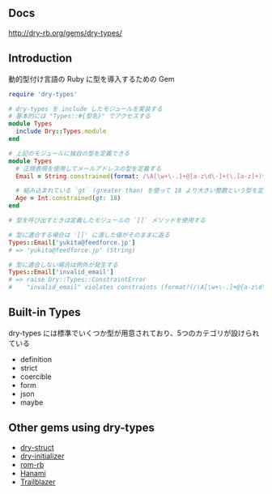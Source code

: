 ## Docs

http://dry-rb.org/gems/dry-types/

## Introduction

動的型付け言語の Ruby に型を導入するための Gem

```ruby
require 'dry-types'

# dry-types を include したモジュールを実装する
# 基本的には "Types::#{型名}" でアクセスする
module Types
  include Dry::Types.module
end

# 上記のモジュールに独自の型を定義できる
module Types
  # 正規表現を使用してメールアドレスの型を定義する
  Email = String.constrained(format: /\A[\w+\-.]+@[a-z\d\-]+(\.[a-z]+)*\.[a-z]+\z/i)

  # 組み込まれている `gt` (greater than) を使って 18 より大きい整数という型を定義する
  Age = Int.constrained(gt: 18)
end

# 型を呼び出すときは定義したモジュールの `[]` メソッドを使用する

# 型に適合する場合は '[]' に渡した値がそのままに返る
Types::Email['yukita@feedforce.jp']
# => 'yukita@feedforce.jp' (String)

# 型に適合しない場合は例外が発生する
Types::Email['invalid_email']
# => raise Dry::Types::ConstraintError
#    "invalid_email" violates constraints (format?(/\A[\w+\-.]+@[a-z\d\-]+(\.[a-z]+)*\.[a-z]+\z/i, "invalid_email") failed)

```

## Built-in Types

dry-types には標準でいくつか型が用意されており、5つのカテゴリが設けられている

- definition
- strict
- coercible
- form
- json
- maybe

## Other gems using dry-types

- [dry-struct](http://dry-rb.org/gems/dry-struct)
- [dry-initializer](http://dry-rb.org/gems/dry-initializer)
- [rom-rb](http://rom-rb.org/)
- [Hanami](https://hanamirb.org/)
- [Trailblazer](http://trailblazer.to/)
